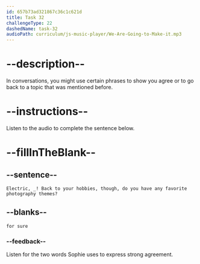 ```yaml
---
id: 657b73ad321867c36c1c621d
title: Task 32
challengeType: 22
dashedName: task-32
audioPath: curriculum/js-music-player/We-Are-Going-to-Make-it.mp3
---
```


<!-- (audio) Sophie: Electric, for sure! Back to your hobbies, though, do you have any favorite photography themes? -->

# --description--

In conversations, you might use certain phrases to show you agree or to go back to a topic that was mentioned before.

# --instructions--

Listen to the audio to complete the sentence below.

# --fillInTheBlank--

## --sentence--

`Electric, _! Back to your hobbies, though, do you have any favorite photography themes?`

## --blanks--

`for sure`

### --feedback--

Listen for the two words Sophie uses to express strong agreement.
